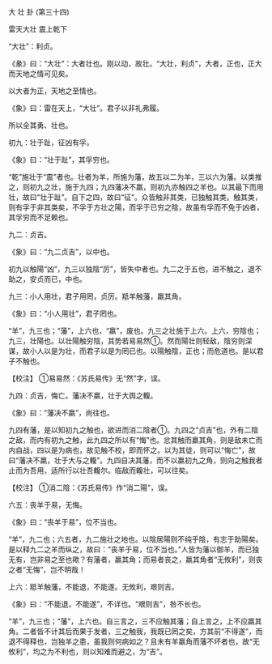 大 壮 卦 (第三十四)

雷天大壮 震上乾下

“大壮”：利贞。

《彖》曰：“大壮”：大者壮也。刚以动，故壮。“大壮，利贞”，大者，正也，正大而天地之情可见矣。

以大者为正，天地之至情也。

《象》曰：雷在天上，“大壮”。君子以非礼弗履。

所以全其勇、壮也。

初九：壮于趾，征凶有孚。

《象》曰：“壮于趾”，其孚穷也。

“乾”施壮于“震”者也。壮者为羊，所施为藩，故五以二为羊，三以六为藩。以类推之，则初九之壮，施于九四；九四藩决不羸，则初九亦触四之羊也。以其最下而用壮，故曰“壮于趾”。自下之四，故曰“征”。众皆触非其类，已独触其类。触其类，则有孚于非其类矣，不孚于方壮之陽，而孚于已穷之陰，故虽有孚而不免于凶者，其孚穷而不足赖也。

九二：贞吉。

《象》曰：“九二贞吉”，以中也。

初九以触陽“凶”，九三以独陰“厉”，皆失中者也。九二之于五也，进不触之，退不助之，安贞而已，中也。

九三：小人用壮，君子用罔，贞厉。羝羊触藩，羸其角。

《象》曰：“小人用壮”，君子罔也。

“羊”，九三也；“藩”，上六也，“羸”，废也。九三之壮施于上六。上六，穷陰也；九三，壮陽也。以壮陽触穷陰，其势若易易然①。然而陽壮则轻敌，陰穷则深谋，故小人以是为壮，而君子以是为罔已也。以陽触陰，正也；而危道也。是以君子不触也。

【校注】 ①易易然：《苏氏易传》无“然”字，误。

九四：贞吉，悔亡。藩决不羸，壮于大舆之輹。

《象》曰：“藩决不羸”，尚往也。

九四有藩，是以知初九之触也，欲进而消二陰者①。九四之“贞吉”也，外有二陰之敌，而内有初九之触，此九四之所以有“悔”也。忿其触而羸其角，则是敌未亡而内自战，四以是为病也，故见触不校，即而怀之。以为其徒，则可以“悔亡”，故曰“藩决不羸，壮于大与之輹”。九四自决其藩，而不以羸初九之角，则向之触我者止而为吾用，适所行以壮吾輹尔。临敌而輹壮，可以往矣。

【校注】 ①消二陰：《苏氏易传》作“消二陽”，误。

六五：丧羊于易，无悔。

《象》曰：“丧羊于易”，位不当也。

“羊”，九二也；六五者，九二施壮之地也。以陰居陽则不纯乎陰，有志于助陽矣。是以释九二之羊而纵之，故曰：“丧羊于易，位不当也。”人皆为藩以御羊，而已独无有，岂非易之至也歟？有藩者，羸其角；而易者丧之，羸其角者“无攸利”，则丧之者“无悔”，岂不明哉！

上六：羝羊触藩，不能退，不能遂。无攸利，艰则吉。

《象》曰：“不能退，不能遂”，不详也。“艰则吉”，咎不长也。

“羊”，九三也；“藩”，上六也。自三言之，三不应触其藩；自上言之，上不应羸其角。二者皆不计其后而果于发者，三之触我，我既已罔之矣，方其前“不得遂”，而退不得释也，岂独羊之患，虽我则何病如之？且未有羊羸角而藩不坏者也，故“无攸利”，均之为不利也，则以知难而避之，为“吉”。

